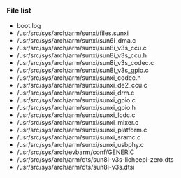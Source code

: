 ### File list
* boot.log
* /usr/src/sys/arch/arm/sunxi/files.sunxi
* /usr/src/sys/arch/arm/sunxi/sun6i_dma.c
* /usr/src/sys/arch/arm/sunxi/sun8i_v3s_ccu.c
* /usr/src/sys/arch/arm/sunxi/sun8i_v3s_ccu.h
* /usr/src/sys/arch/arm/sunxi/sun8i_v3s_codec.c
* /usr/src/sys/arch/arm/sunxi/sun8i_v3s_gpio.c
* /usr/src/sys/arch/arm/sunxi/sunxi_codec.h
* /usr/src/sys/arch/arm/sunxi/sunxi_de2_ccu.c
* /usr/src/sys/arch/arm/sunxi/sunxi_drm.c
* /usr/src/sys/arch/arm/sunxi/sunxi_gpio.c
* /usr/src/sys/arch/arm/sunxi/sunxi_gpio.h
* /usr/src/sys/arch/arm/sunxi/sunxi_lcdc.c
* /usr/src/sys/arch/arm/sunxi/sunxi_mixer.c
* /usr/src/sys/arch/arm/sunxi/sunxi_platform.c
* /usr/src/sys/arch/arm/sunxi/sunxi_sramc.c
* /usr/src/sys/arch/arm/sunxi/sunxi_usbphy.c
* /usr/src/sys/arch/evbarm/conf/GENERIC
* /usr/src/sys/arch/arm/dts/sun8i-v3s-licheepi-zero.dts
* /usr/src/sys/arch/arm/dts/sun8i-v3s.dtsi
